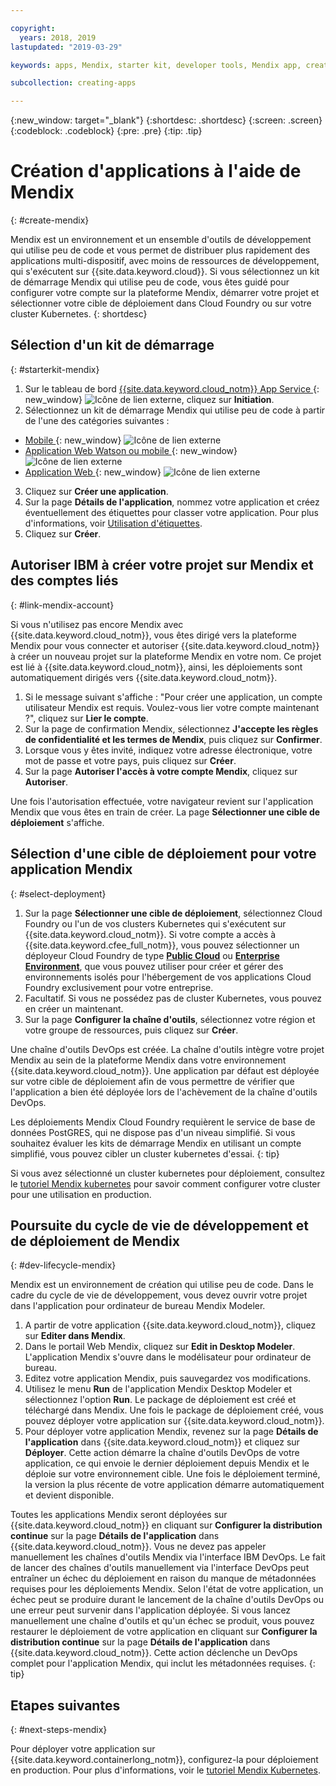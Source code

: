 ```yaml
---

copyright:
  years: 2018, 2019
lastupdated: "2019-03-29"

keywords: apps, Mendix, starter kit, developer tools, Mendix app, create mendix app

subcollection: creating-apps

---
```


{:new_window: target="_blank"}
{:shortdesc: .shortdesc}
{:screen: .screen}
{:codeblock: .codeblock}
{:pre: .pre}
{:tip: .tip}

# Création d'applications à l'aide de Mendix
{: #create-mendix}

Mendix est un environnement et un ensemble d'outils de développement qui utilise peu de code et vous permet de distribuer plus rapidement des applications multi-dispositif, avec moins de ressources de développement, qui s'exécutent sur {{site.data.keyword.cloud}}. Si vous sélectionnez un kit de démarrage Mendix qui utilise peu de code, vous êtes guidé pour configurer votre compte sur la plateforme Mendix, démarrer votre projet et sélectionner votre cible de déploiement dans Cloud Foundry ou sur votre cluster Kubernetes.
{: shortdesc}

## Sélection d'un kit de démarrage
{: #starterkit-mendix}

1. Sur le tableau de bord [{{site.data.keyword.cloud_notm}} App Service ](https://{DomainName}/developer/appservice/dashboard){: new_window} ![Icône de lien externe](../../icons/launch-glyph.svg "Icône de lien externe"), cliquez sur **Initiation**.
2. Sélectionnez un kit de démarrage Mendix qui utilise peu de code à partir de l'une des catégories suivantes :
  * [Mobile ](https://{DomainName}/developer/appservice/starter-kits/mendix-mobile-app){: new_window} ![Icône de lien externe](../../icons/launch-glyph.svg "Icône de lien externe")
  * [Application Web Watson ou mobile ](https://{DomainName}/developer/appservice/starter-kits/mendix-web-or-mobile-app-with-watson){: new_window} ![Icône de lien externe](../../icons/launch-glyph.svg "Icône de lien externe")
  * [Application Web ](https://{DomainName}/developer/appservice/starter-kits/mendix-web-app){: new_window} ![Icône de lien externe](../../icons/launch-glyph.svg "Icône de lien externe")
3. Cliquez sur **Créer une application**.
4. Sur la page **Détails de l'application**, nommez votre application et créez éventuellement des étiquettes pour classer votre application. Pour plus d'informations, voir [Utilisation d'étiquettes](/docs/resources?topic=resources-tag).
5. Cliquez sur **Créer**.


## Autoriser IBM à créer votre projet sur Mendix et des comptes liés
{: #link-mendix-account}

Si vous n'utilisez pas encore Mendix avec {{site.data.keyword.cloud_notm}}, vous êtes dirigé vers la plateforme Mendix pour vous connecter et autoriser {{site.data.keyword.cloud_notm}} à créer un nouveau projet sur la plateforme Mendix en votre nom. Ce projet est lié à {{site.data.keyword.cloud_notm}}, ainsi, les déploiements sont automatiquement dirigés vers {{site.data.keyword.cloud_notm}}.

1. Si le message suivant s'affiche : "Pour créer une application, un compte utilisateur Mendix est requis. Voulez-vous lier votre compte maintenant ?", cliquez sur **Lier le compte**.
2. Sur la page de confirmation Mendix, sélectionnez **J'accepte les règles de confidentialité et les termes de Mendix**, puis cliquez sur **Confirmer**.
3. Lorsque vous y êtes invité, indiquez votre adresse électronique, votre mot de passe et votre pays, puis cliquez sur **Créer**.
4. Sur la page **Autoriser l'accès à votre compte Mendix**, cliquez sur **Autoriser**.

Une fois l'autorisation effectuée, votre navigateur revient sur l'application Mendix que vous êtes en train de créer. La page **Sélectionner une cible de déploiement** s'affiche.

## Sélection d'une cible de déploiement pour votre application Mendix
{: #select-deployment}

1. Sur la page **Sélectionner une cible de déploiement**, sélectionnez Cloud Foundry ou l'un de vos clusters Kubernetes qui s'exécutent sur {{site.data.keyword.cloud_notm}}. Si votre compte a accès à {{site.data.keyword.cfee_full_notm}}, vous pouvez sélectionner un déployeur Cloud Foundry de type **[Public Cloud](/docs/cloud-foundry-public?topic=cloud-foundry-public-about-cf)** ou **[Enterprise Environment](/docs/cloud-foundry-public?topic=cloud-foundry-public-cfee)**, que vous pouvez utiliser pour créer et gérer des environnements isolés pour l'hébergement de vos applications Cloud Foundry exclusivement pour votre entreprise.
2. Facultatif. Si vous ne possédez pas de cluster Kubernetes, vous pouvez en créer un maintenant.
3. Sur la page **Configurer la chaîne d'outils**, sélectionnez votre région et votre groupe de ressources, puis cliquez sur **Créer**.

Une chaîne d'outils DevOps est créée. La chaîne d'outils intègre votre projet Mendix au sein de la plateforme Mendix dans votre environnement {{site.data.keyword.cloud_notm}}. Une application par défaut est déployée sur votre cible de déploiement afin de vous permettre de vérifier que l'application a bien été déployée lors de l'achèvement de la chaîne d'outils DevOps.

Les déploiements Mendix Cloud Foundry requièrent le service de base de données PostGRES, qui ne dispose pas d'un niveau simplifié. Si vous souhaitez évaluer les kits de démarrage Mendix en utilisant un compte simplifié, vous pouvez cibler un cluster kubernetes d'essai.
{: tip}

Si vous avez sélectionné un cluster kubernetes pour déploiement, consultez le [tutoriel Mendix kubernetes](/docs/apps/tutorials?topic=creating-apps-deploy-mendix-kube) pour savoir comment configurer votre cluster pour une utilisation en production.


## Poursuite du cycle de vie de développement et de déploiement de Mendix
{: #dev-lifecycle-mendix}

Mendix est un environnement de création qui utilise peu de code. Dans le cadre du cycle de vie de développement, vous devez ouvrir votre projet dans l'application pour ordinateur de bureau Mendix Modeler.

1. A partir de votre application {{site.data.keyword.cloud_notm}}, cliquez sur **Editer dans Mendix**.
2. Dans le portail Web Mendix, cliquez sur **Edit in Desktop Modeler**.
  L'application Mendix s'ouvre dans le modélisateur pour ordinateur de bureau.
3. Editez votre application Mendix, puis sauvegardez vos modifications.
4. Utilisez le menu **Run** de l'application Mendix Desktop Modeler et sélectionnez l'option **Run**.
  Le package de déploiement est créé et téléchargé dans Mendix. Une fois le package de déploiement créé, vous pouvez déployer votre application sur {{site.data.keyword.cloud_notm}}.
5. Pour déployer votre application Mendix, revenez sur la page **Détails de l'application** dans {{site.data.keyword.cloud_notm}} et cliquez sur **Déployer**.
  Cette action démarre la chaîne d'outils DevOps de votre application, ce qui envoie le dernier déploiement depuis Mendix et le déploie sur votre environnement cible. Une fois le déploiement terminé, la version la plus récente de votre application démarre automatiquement et devient disponible.

Toutes les applications Mendix seront déployées sur {{site.data.keyword.cloud_notm}} en cliquant sur **Configurer la distribution continue** sur la page **Détails de l'application** dans {{site.data.keyword.cloud_notm}}. Vous ne devez pas appeler manuellement les chaînes d'outils Mendix via l'interface IBM DevOps. Le fait de lancer des chaînes d'outils manuellement via l'interface DevOps peut entraîner un échec du déploiement en raison du manque de métadonnées requises pour les déploiements Mendix. Selon l'état de votre application, un échec peut se produire durant le lancement de la chaîne d'outils DevOps ou une erreur peut survenir dans l'application déployée. Si vous lancez manuellement une chaîne d'outils et qu'un échec se produit, vous pouvez restaurer le déploiement de votre application en cliquant sur **Configurer la distribution continue** sur la page **Détails de l'application** dans {{site.data.keyword.cloud_notm}}. Cette action déclenche un DevOps complet pour l'application Mendix, qui inclut les métadonnées requises.
{: tip}

## Etapes suivantes 
{: #next-steps-mendix}

Pour déployer votre application sur {{site.data.keyword.containerlong_notm}}, configurez-la pour déploiement en production. Pour plus d'informations, voir le [tutoriel Mendix Kubernetes](/docs/apps/tutorials?topic=creating-apps-deploy-mendix-kube). 

